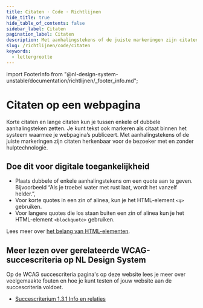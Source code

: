 ```yaml
---
title: Citaten · Code · Richtlijnen
hide_title: true
hide_table_of_contents: false
sidebar_label: Citaten
pagination_label: Citaten
description: Met aanhalingstekens of de juiste markeringen zijn citaten herkenbaar voor de bezoeker met en zonder hulptechnologie.
slug: /richtlijnen/code/citaten
keywords:
  - lettergrootte
---
```


<!-- @license CC0-1.0 -->

import FooterInfo from "@nl-design-system-unstable/documentation/richtlijnen/\_footer_info.md";

# Citaten op een webpagina

Korte citaten en lange citaten kun je tussen enkele of dubbele aanhalingsteken zetten. Je kunt tekst ook markeren als citaat binnen het systeem waarmee je webpagina’s publiceert. Met aanhalingstekens of de juiste markeringen zijn citaten herkenbaar voor de bezoeker met en zonder hulptechnologie.

## Doe dit voor digitale toegankelijkheid

- Plaats dubbele of enkele aanhalingstekens om een quote aan te geven. Bijvoorbeeld “Als je troebel water met rust laat, wordt het vanzelf helder.”,
- Voor korte quotes in een zin of alinea, kun je het HTML-element `<q>` gebruiken.
- Voor langere quotes die los staan buiten een zin of alinea kun je het HTML-element `<blockquote>` gebruiken.

Lees meer over [het belang van HTML-elementen](/richtlijnen/formulieren/wanneer-welk-form-element/betekenisvolle-html-elementen).

## Meer lezen over gerelateerde WCAG-succescriteria op NL Design System

Op de WCAG succescriteria pagina's op deze website lees je meer over veelgemaakte fouten en hoe je kunt testen of jouw website aan de succescriteria voldoet.

- [Succescriterium 1.3.1 Info en relaties](/wcag/1.3.1)

<FooterInfo />
